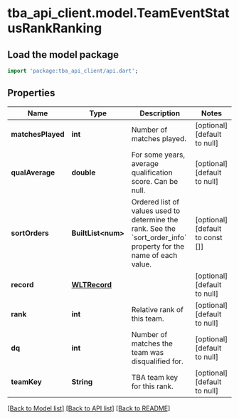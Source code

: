 # tba_api_client.model.TeamEventStatusRankRanking

## Load the model package
```dart
import 'package:tba_api_client/api.dart';
```

## Properties
Name | Type | Description | Notes
------------ | ------------- | ------------- | -------------
**matchesPlayed** | **int** | Number of matches played. | [optional] [default to null]
**qualAverage** | **double** | For some years, average qualification score. Can be null. | [optional] [default to null]
**sortOrders** | **BuiltList&lt;num&gt;** | Ordered list of values used to determine the rank. See the &#x60;sort_order_info&#x60; property for the name of each value. | [optional] [default to const []]
**record** | [**WLTRecord**](WLTRecord.md) |  | [optional] [default to null]
**rank** | **int** | Relative rank of this team. | [optional] [default to null]
**dq** | **int** | Number of matches the team was disqualified for. | [optional] [default to null]
**teamKey** | **String** | TBA team key for this rank. | [optional] [default to null]

[[Back to Model list]](../README.md#documentation-for-models) [[Back to API list]](../README.md#documentation-for-api-endpoints) [[Back to README]](../README.md)


